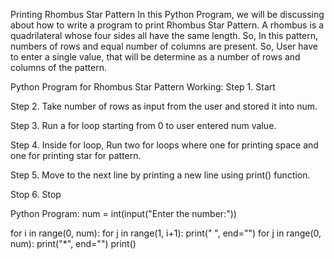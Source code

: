 Printing Rhombus Star Pattern
In this Python Program, we will be discussing about how to write a program to print Rhombus Star Pattern. A rhombus is a quadrilateral whose four sides all have the same length. So, In this pattern, numbers of rows and equal number of columns are present. So, User have to enter a single value, that will be determine as a number of rows and columns of the pattern.

Python Program for Rhombus Star Pattern
Working:
Step 1. Start

Step 2. Take number of rows as input from the user and stored it into num.

Step 3. Run a for loop starting from 0 to user entered num value.

Step 4. Inside for loop, Run two for loops where one for printing space and one for printing star for pattern.

Step 5. Move to the next line by printing a new line using print() function.

Stop 6. Stop

Python Program:
num = int(input("Enter the number:"))

for i in range(0, num):
    for j in range(1, i+1):
        print(" ", end="")
    for j in range(0, num):
        print("*", end="")
    print()

